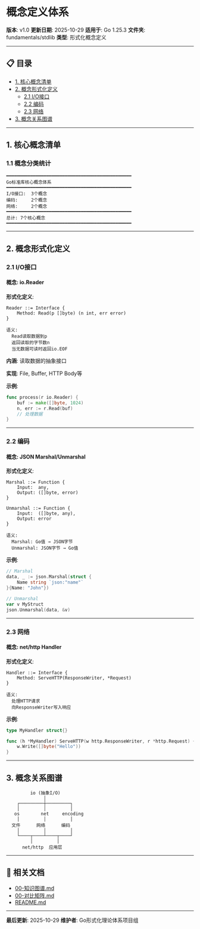 # 概念定义体系

**版本**: v1.0
**更新日期**: 2025-10-29
**适用于**: Go 1.25.3
**文件夹**: fundamentals/stdlib
**类型**: 形式化概念定义

---

## 📋 目录

- [1. 核心概念清单](#1-核心概念清单)
- [2. 概念形式化定义](#2-概念形式化定义)
  - [2.1 I/O接口](#2-1-io接口)
  - [2.2 编码](#2-2-编码)
  - [2.3 网络](#2-3-网络)
- [3. 概念关系图谱](#3-概念关系图谱)

---

## 1. 核心概念清单

### 1.1 概念分类统计

```text
━━━━━━━━━━━━━━━━━━━━━━━━━━━━━━━━━━━━━━━━━━━━━━━
Go标准库核心概念体系
━━━━━━━━━━━━━━━━━━━━━━━━━━━━━━━━━━━━━━━━━━━━━━━
I/O接口:  3个概念
编码:     2个概念
网络:     2个概念
━━━━━━━━━━━━━━━━━━━━━━━━━━━━━━━━━━━━━━━━━━━━━━━
总计: 7个核心概念
━━━━━━━━━━━━━━━━━━━━━━━━━━━━━━━━━━━━━━━━━━━━━━━
```

---

## 2. 概念形式化定义

### 2.1 I/O接口

#### 概念: io.Reader

**形式化定义**:

```text
Reader ::= Interface {
    Method: Read(p []byte) (n int, err error)
}

语义:
  Read读取数据到p
  返回读取的字节数n
  当无数据可读时返回io.EOF
```

**内涵**: 读取数据的抽象接口

**实现**: File, Buffer, HTTP Body等

**示例**:

```go
func process(r io.Reader) {
    buf := make([]byte, 1024)
    n, err := r.Read(buf)
    // 处理数据
}
```

---

### 2.2 编码

#### 概念: JSON Marshal/Unmarshal

**形式化定义**:

```text
Marshal ::= Function {
    Input:  any,
    Output: ([]byte, error)
}

Unmarshal ::= Function {
    Input:  ([]byte, any),
    Output: error
}

语义:
  Marshal: Go值 → JSON字节
  Unmarshal: JSON字节 → Go值
```

**示例**:

```go
// Marshal
data, _ := json.Marshal(struct {
    Name string `json:"name"`
}{Name: "John"})

// Unmarshal
var v MyStruct
json.Unmarshal(data, &v)
```

---

### 2.3 网络

#### 概念: net/http Handler

**形式化定义**:

```text
Handler ::= Interface {
    Method: ServeHTTP(ResponseWriter, *Request)
}

语义:
  处理HTTP请求
  向ResponseWriter写入响应
```

**示例**:

```go
type MyHandler struct{}

func (h *MyHandler) ServeHTTP(w http.ResponseWriter, r *http.Request) {
    w.Write([]byte("Hello"))
}
```

---

## 3. 概念关系图谱

```text
         io (抽象I/O)
              │
    ┌─────────┼─────────┐
    │         │         │
   os        net     encoding
    │         │         │
  文件      网络      编码
    │         │         │
    └────┬────┴────┬────┘
         │         │
      net/http  应用层
```

---

## 🔗 相关文档

- [00-知识图谱.md](./00-知识图谱.md)
- [00-对比矩阵.md](./00-对比矩阵.md)
- [README.md](./README.md)

---

**最后更新**: 2025-10-29
**维护者**: Go形式化理论体系项目组
